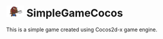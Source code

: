 # <img src="SimpleGameCocos/Resources/Logo.png" height="30"> SimpleGameCocos
This is a simple game created using Cocos2d-x game engine.
